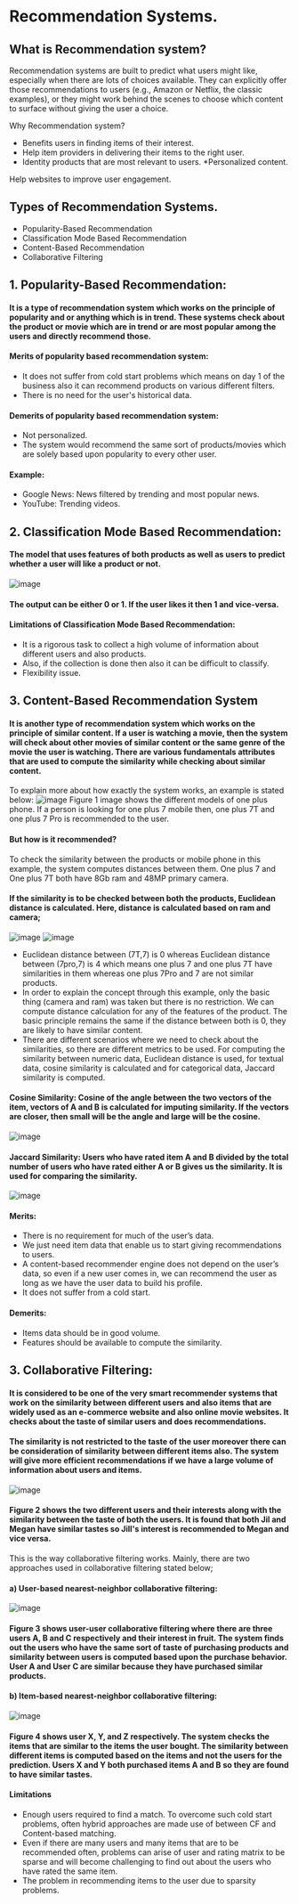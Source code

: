 # Recommendation Systems.

## What is Recommendation system?
Recommendation systems are built to predict what users might like, especially when there are lots of choices available. They can explicitly offer those recommendations to users (e.g., Amazon or Netflix, the classic examples), or they might work behind the scenes to choose which content to surface without giving the user a choice.

Why Recommendation system?
 * Benefits users in finding items of their interest.
 * Help item providers in delivering their items to the right user.
 * Identity products that are most relevant to users.
 *Personalized content.

Help websites to improve user engagement.

## Types of Recommendation Systems.
* Popularity-Based Recommendation 
* Classification Mode Based Recommendation 
* Content-Based Recommendation
* Collaborative Filtering

## 1. Popularity-Based Recommendation:
#### It is a type of recommendation system which works on the principle of popularity and or anything which is in trend. These systems check about the product or movie which are in trend or are most popular among the users and directly recommend those.
  
  #### Merits of popularity based recommendation system:
  * It does not suffer from cold start problems which means on day 1 of the business also it can recommend products on various different filters.
  * There is no need for the user's historical data.

  #### Demerits of popularity based recommendation system:
  * Not personalized. 
  * The system would recommend the same sort of products/movies which are solely based upon popularity to every other user.
  
  #### Example:
  * Google News: News filtered by trending and most popular news.
  * YouTube: Trending videos.
  
## 2. Classification Mode Based Recommendation:
  #### The model that uses features of both products as well as users to predict whether a user will like a product or not.
  ![image](https://user-images.githubusercontent.com/113972606/236634342-ffbada4e-59f3-4592-bc70-6dbee5ac0334.png)
  #### The output can be either 0 or 1. If the user likes it then 1 and vice-versa.
  
  #### Limitations of Classification Mode Based Recommendation:
   * It is a rigorous task to collect a high volume of information about different users and also products.
   * Also, if the collection is done then also it can be difficult to classify. 
   * Flexibility issue.
 
## 3. Content-Based Recommendation System
  #### It is another type of recommendation system which works on the principle of similar content. If a user is watching a movie, then the system will check      about other movies of similar content or the same genre of the movie the user is watching. There are various fundamentals attributes that are used to compute the similarity while checking about similar content. 

 To explain more about how exactly the system works, an example is stated below: 
 ![image](https://user-images.githubusercontent.com/113972606/236634548-f4eff44f-fdd7-4a36-86db-a15f8b92a4a7.png)
Figure 1 image shows the different models of one plus phone. If a person is looking for one plus 7 mobile then, one plus 7T and one plus  7 Pro is recommended to the user. 

#### But how is it recommended? 
  To check the similarity between the products or mobile phone in this example, the system computes distances between them. One plus 7 and One plus 7T both have 8Gb ram and 48MP primary camera. 
#### If the similarity is to be checked between both the products, Euclidean distance is calculated. Here, distance is calculated based on ram and camera;
![image](https://user-images.githubusercontent.com/113972606/236634623-48df411d-f0e5-4cc0-b4f2-b4511cbdb90a.png)
![image](https://user-images.githubusercontent.com/113972606/236634632-94b62ca5-7c4d-4520-a025-760cd2d62466.png)
* Euclidean distance between (7T,7) is 0 whereas Euclidean distance between (7pro,7) is 4 which means one plus 7 and one plus 7T have similarities in them whereas one plus 7Pro and 7 are not similar products. 
* In order to explain the concept through this example, only the basic thing (camera and ram) was taken but there is no restriction. We can compute distance calculation for any of the features of the product. The basic principle remains the same if the distance between both is 0, they are likely to have similar content.
* There are different scenarios where we need to check about the similarities, so there are different metrics to be used. For computing the similarity between numeric data, Euclidean distance is used, for textual data, cosine similarity is calculated and for categorical data, Jaccard similarity is computed.

#### Cosine Similarity: Cosine of the angle between the two vectors of the item, vectors of A and B is calculated for imputing similarity. If the vectors are closer, then small will be the angle and large will be the cosine. 
![image](https://user-images.githubusercontent.com/113972606/236634696-2ac37003-327b-4980-9581-8cd37e8b0f70.png)

#### Jaccard Similarity: Users who have rated item A and B divided by the total number of users who have rated either A or B gives us the similarity. It is used for comparing the similarity. 
![image](https://user-images.githubusercontent.com/113972606/236634762-24a251f8-baa5-413f-ad58-35047e9f06ca.png)

#### Merits:
  * There is no requirement for much of the user’s data.
  * We just need item data that enable us to start giving recommendations to users.
  * A content-based recommender engine does not depend on the user’s data, so even if a new user comes in, we can recommend the user as long as we have the user       data to build his profile.
  * It does not suffer from a cold start.

#### Demerits:
 *  Items data should be in good volume.
 * Features should be available to compute the similarity.
 
## 3. Collaborative Filtering:
#### It is considered to be one of the very smart recommender systems that work on the similarity between different users and also items that are widely used as an e-commerce website and also online movie websites. It checks about the taste of similar users and does recommendations. 
#### The similarity is not restricted to the taste of the user moreover there can be consideration of similarity between different items also. The system will give more efficient recommendations if we have a large volume of information about users and items.
![image](https://user-images.githubusercontent.com/113972606/236634911-f2b18dbb-dd99-4610-a389-b42e16781ed7.png)
#### Figure 2 shows the two different users and their interests along with the similarity between the taste of both the users. It is found that both Jil and Megan have similar tastes so Jill's interest is recommended to Megan and vice versa. 
This is the way collaborative filtering works. Mainly, there are two approaches used in collaborative filtering stated below;
#### a) User-based nearest-neighbor collaborative filtering:
![image](https://user-images.githubusercontent.com/113972606/236634976-3376d359-2280-4f1e-8183-67d1a0292b60.png)
#### Figure 3 shows user-user collaborative filtering where there are three users A, B and C respectively and their interest in fruit. The system finds out the users who have the same sort of taste of purchasing products and similarity between users is computed based upon the purchase behavior. User A and User C are similar because they have purchased similar products.
#### b) Item-based nearest-neighbor collaborative filtering:
![image](https://user-images.githubusercontent.com/113972606/236635035-5b32a09e-9d91-4500-9033-82d2641fd5ce.png)
#### Figure 4 shows user X, Y, and Z respectively. The system checks the items that are similar to the items the user bought. The similarity between different items is computed based on the items and not the users for the prediction. Users X and Y both purchased items A and B so they are found to have similar tastes.

#### Limitations
  * Enough users required to find a match. To overcome such cold start problems, often hybrid approaches are made use of between CF and Content-based matching.
  * Even if there are many users and many items that are to be recommended often, problems can arise of user and rating matrix to be sparse and will become challenging to find out about the users who have rated the same item.
  * The problem in recommending items to the user due to sparsity problems.
  



 
